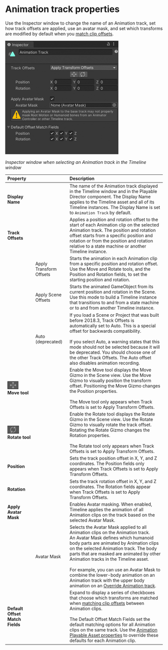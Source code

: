# Animation track properties

Use the Inspector window to change the name of an Animation track, set how track offsets are applied, use an avatar mask, and set which transforms are modified by default when you [match clip offsets](clip-match.md).

![](images/insp-trk-anim.png)

_Inspector window when selecting an Animation track in the Timeline window_

|**Property** ||**Description** |
|:---|:---|:---|
|**Display Name**||The name of the Animation track displayed in the Timeline window and in the Playable Director component. The Display Name applies to the Timeline asset and all of its Timeline instances. The Display Name is set to `Animation Track` by default.|
|**Track Offsets**||Applies a position and rotation offset to the start of each Animation clip on the selected Animation track. The position and rotation offset starts from a specific position and rotation or from the position and rotation relative to a state machine or another Timeline instance.|
||Apply Transform Offsets|Starts the animation in each Animation clip from a specific position and rotation offset. Use the Move and Rotate tools, and the Position and Rotation fields, to set the starting position and rotation.|
||Apply Scene Offsets|Starts the animated GameObject from its current position and rotation in the Scene. Use this mode to build a Timeline instance that transitions to and from a state machine or to and from another Timeline instance.|
||Auto (deprecated)|If you load a Scene or Project that was built before 2018.3, Track Offsets is automatically set to Auto. This is a special offset for backwards compatibility.<br/><br/>If you select Auto, a warning states that this mode should not be selected because it will be deprecated. You should choose one of the other Track Offsets. The Auto offset also disables animation recording.|
|![](images/button-move-tool.png)<br/>**Move tool**<br/>||Enable the Move tool displays the Move Gizmo in the Scene view. Use the Move Gizmo to visually position the transform offset. Positioning the Move Gizmo changes the Position properties.<br/><br/>The Move tool only appears when Track Offsets is set to Apply Transform Offsets.|
|![](images/button-rotate-tool.png)<br/>**Rotate tool**<br/>||Enable the Rotate tool displays the Rotate Gizmo in the Scene view. Use the Rotate Gizmo to visually rotate the track offset. Rotating the Rotate Gizmo changes the Rotation properties.<br/><br/>The Rotate tool only appears when Track Offsets is set to Apply Transform Offsets.|
|**Position**||Sets the track position offset in X, Y, and Z coordinates. The Position fields only appears when Track Offsets is set to Apply Transform Offsets.|
|**Rotation**||Sets the track rotation offset in X, Y, and Z coordinates. The Rotation fields appear when Track Offsets is set to Apply Transform Offsets.|
|**Apply Avatar Mask**||Enables Avatar masking. When enabled, Timeline applies the animation of all Animation clips on the track based on the selected Avatar Mask.|
||Avatar Mask|Selects the Avatar Mask applied to all Animation clips on the Animation track.<br/>An Avatar Mask defines which humanoid body parts are animated by Animation clips on the selected Animation track. The body parts that are masked are animated by other Animation tracks in the Timeline asset.<br/><br/>For example, you can use an Avatar Mask to combine the lower-body animation on an Animation track with the upper body animation on an [Override Animation track](wf-anim-override.md).|
|**Default Offset Match Fields**||Expand to display a series of checkboxes that choose which transforms are matched when [matching clip offsets](clip-match.md) between Animation clips.<br/><br/>The Default Offset Match Fields set the default matching options for all Animation clips on the same track. Use the [Animation Playable Asset properties](insp-clip-anim.md) to override these defaults for each Animation clip.|
